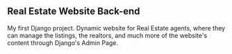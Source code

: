 ## Real Estate Website Back-end

My first Django project.
Dynamic website for Real Estate agents, where they can manage the listings, the realtors, and much more of the website's content through Django's Admin Page.
